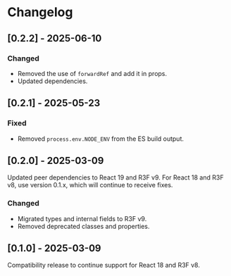# Changelog

## [0.2.2] - 2025-06-10

### Changed

- Removed the use of `forwardRef` and add it in props.
- Updated dependencies.

## [0.2.1] - 2025-05-23

### Fixed

- Removed `process.env.NODE_ENV` from the ES build output.

## [0.2.0] - 2025-03-09

Updated peer dependencies to React 19 and R3F v9. For React 18 and R3F v8, use version 0.1.x, which will continue to receive fixes.

### Changed

- Migrated types and internal fields to R3F v9.
- Removed deprecated classes and properties.

## [0.1.0] - 2025-03-09

Compatibility release to continue support for React 18 and R3F v8.
